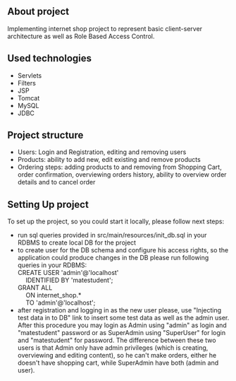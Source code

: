 ## About project
Implementing internet shop project to represent basic client-server architecture as well as Role Based Access Control.
## Used technologies
* Servlets
* Filters
* JSP
* Tomcat
* MySQL
* JDBC
## Project structure
* Users: Login and Registration, editing and removing users
* Products: ability to add new, edit existing and remove products
* Ordering steps: adding products to and removing from Shopping Cart, order confirmation, overviewing orders history, 
ability to overview order details and to cancel order
## Setting Up project
To set up the project, so you could start it locally, please follow next steps:
* run sql queries provided in src/main/resources/init_db.sql in your RDBMS to create local DB for the project
* to create user for the DB schema and configure his access rights, so the application could produce changes 
in the DB please run following queries in your RDBMS:<br>
    CREATE USER 'admin'@'localhost'<br>
      &emsp; IDENTIFIED BY 'matestudent';<br>
    GRANT ALL<br>
      &emsp; ON internet_shop.*<br>
      &emsp; TO 'admin'@'localhost';
* after registration and logging in as the new user please, use "Injecting test data in to DB" link to insert 
some test data as well as the admin user. After this procedure you may login as Admin using "admin" as login and 
"matestudent" password or as SuperAdmin using "SuperUser" for login and "matestudent" for password. 
The difference between these two users is that Admin only have admin privileges (which is creating, 
overviewing and editing content), so he can't make orders, either he doesn't have shopping cart, while SuperAdmin 
have both (admin and user). 
